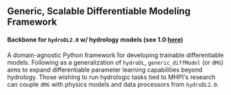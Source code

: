 ## Generic, Scalable Differentiable Modeling Framework
#### Backbone for `hydroDL2.0` w/ hydrology models (see 1.0 [here](https://github.com/mhpi/hydroDL))

A domain-agnostic Python framework for developing trainable differentiable models.
Following as a generalization of `hydroDL`, `generic_diffModel` (or `dMG`) aims
to expand differentiable parameter learning capabilities beyond hydrology. Those
wishing to run hydrologic tasks tied to MHPI's research can couple `dMG` with
physics models and data processors from `hydroDL2.0`.
